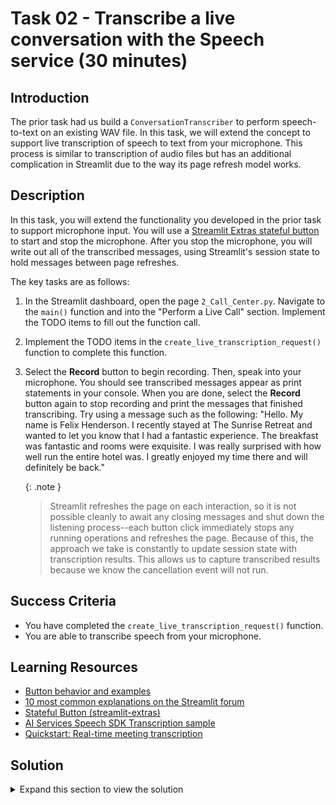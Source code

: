 # Task 02 - Transcribe a live conversation with the Speech service (30 minutes)

## Introduction

The prior task had us build a `ConversationTranscriber` to perform speech-to-text on an existing WAV file. In this task, we will extend the concept to support live transcription of speech to text from your microphone. This process is similar to transcription of audio files but has an additional complication in Streamlit due to the way its page refresh model works.

## Description

In this task, you will extend the functionality you developed in the prior task to support microphone input. You will use a [Streamlit Extras stateful button](https://arnaudmiribel.github.io/streamlit-extras/extras/stateful_button/) to start and stop the microphone. After you stop the microphone, you will write out all of the transcribed messages, using Streamlit's session state to hold messages between page refreshes.

The key tasks are as follows:

1. In the Streamlit dashboard, open the page `2_Call_Center.py`. Navigate to the `main()` function and into the "Perform a Live Call" section. Implement the TODO items to fill out the function call.
2. Implement the TODO items in the `create_live_transcription_request()` function to complete this function.
3. Select the **Record** button to begin recording. Then, speak into your microphone. You should see transcribed messages appear as print statements in your console. When you are done, select the **Record** button again to stop recording and print the messages that finished transcribing. Try using a message such as the following: "Hello. My name is Felix Henderson. I recently stayed at The Sunrise Retreat and wanted to let you know that I had a fantastic experience. The breakfast was fantastic and rooms were exquisite. I was really surprised with how well run the entire hotel was. I greatly enjoyed my time there and will definitely be back."

    {: .note }
    > Streamlit refreshes the page on each interaction, so it is not possible cleanly to await any closing messages and shut down the listening process--each button click immediately stops any running operations and refreshes the page. Because of this, the approach we take is constantly to update session state with transcription results. This allows us to capture transcribed results because we know the cancellation event will not run.

## Success Criteria

- You have completed the `create_live_transcription_request()` function.
- You are able to transcribe speech from your microphone.

## Learning Resources

- [Button behavior and examples](https://docs.streamlit.io/library/advanced-features/button-behavior-and-examples)
- [10 most common explanations on the Streamlit forum](https://blog.streamlit.io/10-most-common-explanations-on-the-streamlit-forum/)
- [Stateful Button (streamlit-extras)](https://arnaudmiribel.github.io/streamlit-extras/extras/stateful_button/)
- [AI Services Speech SDK Transcription sample](https://github.com/Azure-Samples/cognitive-services-speech-sdk/blob/master/samples/python/console/transcription_sample.py)
- [Quickstart: Real-time meeting transcription](https://learn.microsoft.com/azure/ai-services/speech-service/how-to-use-meeting-transcription?pivots=programming-language-python)

## Solution

<details markdown="block">
<summary>Expand this section to view the solution</summary>

- The code to implement the "Perform a Live Call" section in the `main()` function is as follows:

    ```python
    start_recording = stx.button("Record", key="recording_in_progress")
    if start_recording:
        with st.spinner("Transcribing your conversation..."):
            create_live_transcription_request(speech_key, speech_region)

    if 'transcription_results' in st.session_state:
        st.write(st.session_state.transcription_results)
    else:
        print("Nothing in transcription results!")
    ```

- The `create_live_transcription_request()` function uses the Azure AI Services Speech service to accept microphone input and perform speech-to-text transcription. It then returns the transcribed text as a list of utterances after you de-select the **Record** button.
  - The code for the completed `create_live_transcription_request()` function is as follows:

    ```python
    # Creates speech configuration with subscription information
    speech_config = speechsdk.SpeechConfig(subscription=speech_key, region=speech_region)
    speech_config.speech_recognition_language=speech_recognition_language
    transcriber = speechsdk.transcription.ConversationTranscriber(speech_config)

    done = False

    def handle_final_result(evt):
        all_results.append(evt.result.text)
        print(evt.result.text)

    all_results = []

    def stop_cb(evt: speechsdk.SessionEventArgs):
        """callback that signals to stop continuous transcription upon receiving an event `evt`"""
        print('CLOSING {}'.format(evt))
        nonlocal done
        done = True

    # Subscribe to the events fired by the conversation transcriber
    transcriber.transcribed.connect(handle_final_result)
    transcriber.session_started.connect(lambda evt: print('SESSION STARTED: {}'.format(evt)))
    transcriber.session_stopped.connect(lambda evt: print('SESSION STOPPED {}'.format(evt)))
    transcriber.canceled.connect(lambda evt: print('CANCELLED {}'.format(evt)))
    # stop continuous transcription on either session stopped or canceled events
    transcriber.session_stopped.connect(stop_cb)
    transcriber.canceled.connect(stop_cb)

    transcriber.start_transcribing_async()

    # Streamlit refreshes the page on each interaction,
    # so a clean start and stop isn't really possible with button presses.
    # Instead, we're constantly updating transcription results, so that way,
    # when the user clicks the button to stop, we can just stop updating the results.
    # This might not capture the final message, however, if the user stops before
    # we receive the message--we won't be able to call the stop event.
    while not done:
        st.session_state.transcription_results = all_results
        time.sleep(1)

    return
    ```

</details>
